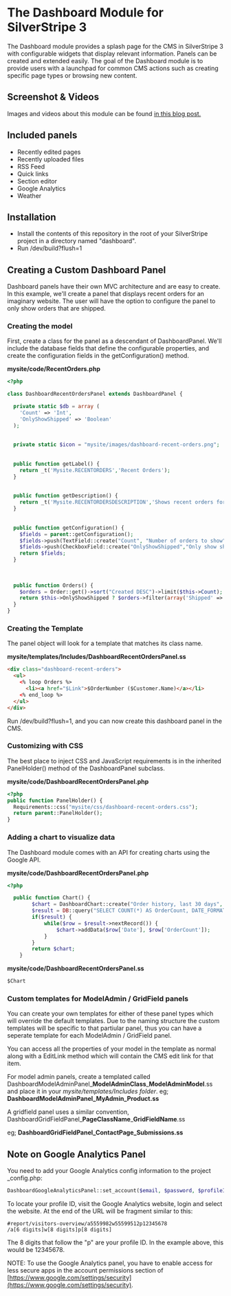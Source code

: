 # The Dashboard Module for SilverStripe 3

The Dashboard module provides a splash page for the CMS in SilverStripe 3 with configurable widgets that display relevant information. Panels can be created and extended easily. The goal of the Dashboard module is to provide users with a launchpad for common CMS actions such as creating specific page types or browsing new content.


## Screenshot & Videos
Images and videos about this module can be found [in this blog post.](http://www.leftandmain.com/silverstripe-screencasts/2012/10/03/dashboard-module-for-silverstripe-3/)


## Included panels
* Recently edited pages
* Recently uploaded files
* RSS Feed
* Quick links
* Section editor
* Google Analytics
* Weather

## Installation

* Install the contents of this repository in the root of your SilverStripe project in a directory named "dashboard".
* Run /dev/build?flush=1


## Creating a Custom Dashboard Panel

Dashboard panels have their own MVC architecture and are easy to create. In this example, we'll create a panel that displays recent orders for an imaginary website. The user will have the option to configure the panel to only show orders that are shipped.

### Creating the model

First, create a class for the panel as a descendant of DashboardPanel. We'll include the database fields that define the configurable properties, and create the configuration fields in the getConfiguration() method.


**mysite/code/RecentOrders.php**
```php
<?php

class DashboardRecentOrdersPanel extends DashboardPanel {

  private static $db = array (
    'Count' => 'Int',
    'OnlyShowShipped' => 'Boolean'
  );
  
  
  private static $icon = "mysite/images/dashboard-recent-orders.png";
  
  
  public function getLabel() {
    return _t('Mysite.RECENTORDERS','Recent Orders');
  }
  
  
  public function getDescription() {
    return _t('Mysite.RECENTORDERSDESCRIPTION','Shows recent orders for this fake website.');
  }
  
  
  public function getConfiguration() {
    $fields = parent::getConfiguration();
    $fields->push(TextField::create("Count", "Number of orders to show"));
    $fields->push(CheckboxField::create("OnlyShowShipped","Only show shipped orders"));
    return $fields;
  }
  
  
  
  public function Orders() {
    $orders = Order::get()->sort("Created DESC")->limit($this->Count);
    return $this->OnlyShowShipped ? $orders->filter(array('Shipped' => true)) : $orders;
  }
}

```

### Creating the Template

The panel object will look for a template that matches its class name.

**mysite/templates/Includes/DashboardRecentOrdersPanel.ss**
```html
<div class="dashboard-recent-orders">
  <ul>
    <% loop Orders %>
      <li><a href="$Link">$OrderNumber ($Customer.Name)</a></li>
    <% end_loop %>
  </ul>
</div>
```

Run /dev/build?flush=1, and you can now create this dashboard panel in the CMS.

### Customizing with CSS

The best place to inject CSS and JavaScript requirements is in the inherited PanelHolder() method of the DashboardPanel subclass.

**mysite/code/DashboardRecentOrdersPanel.php**
```php
<?php
public function PanelHolder() {
  Requirements::css("mysite/css/dashboard-recent-orders.css");
  return parent::PanelHolder();
}
```



### Adding a chart to visualize data

The Dashboard module comes with an API for creating charts using the Google API.

**mysite/code/DashboardRecentOrdersPanel.php**
```php
<?php

  public function Chart() {
		$chart = DashboardChart::create("Order history, last 30 days", "Date", "Number of orders");
		$result = DB::query("SELECT COUNT(*) AS OrderCount, DATE_FORMAT(Date,'%d %b %Y') AS Date FROM \"Order\" GROUP BY Date");
		if($result) {
			while($row = $result->nextRecord()) {
				$chart->addData($row['Date'], $row['OrderCount']);
			}
		}
		return $chart;
	}

```

**mysite/code/DashboardRecentOrdersPanel.ss**
```html
$Chart
```

### Custom templates for ModelAdmin / GridField panels

You can create your own templates for either of these panel types which will override the default templates. Due to the naming structure the custom templates will be specific to that partiular panel, thus you can have a seperate template for each ModelAdmin / GridField panel.

You can access all the properties of your model in the template as normal along with a EditLink method which will contain the CMS edit link for that item.


For model admin panels, create a templated called DashboardModelAdminPanel\_**ModelAdminClass**\_**ModelAdminModel**.ss and place it in your _mysite/templates/Includes folder_. 
eg;
**DashboardModelAdminPanel\_MyAdmin\_Product.ss**

A gridfield panel uses a similar convention, DashboardGridFieldPanel\_**PageClassName**\_**GridFieldName**.ss

eg;
**DashboardGridFieldPanel\_ContactPage\_Submissions.ss**

## Note on Google Analytics Panel

You need to add your Google Analytics config information to the project _config.php:
```php
DashboardGoogleAnalyticsPanel::set_account($email, $password, $profileID);
```
To locate your profile ID, visit the Google Analytics website, login and select the website. At the end of the URL will be fragment similar to this:
```
#report/visitors-overview/a5559982w55599512p12345678
/a[6 digits]w[8 digits]p[8 digits]
```
The 8 digits that follow the "p" are your profile ID. In the example above, this would be 12345678.

NOTE: To use the Google Analytics panel, you have to enable access for less secure apps in the account permissions section of [https://www.google.com/settings/security](https://www.google.com/settings/security).